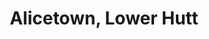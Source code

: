 ---
title: Alicetown, Lower Hutt
url: /alicetown-lower-hutt/
latitude: -41.213
longitude: 174.893
---